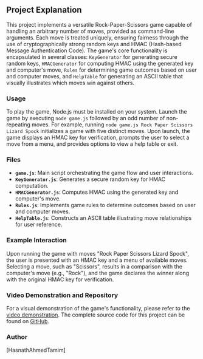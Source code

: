 ## Project Explanation

This project implements a versatile Rock-Paper-Scissors game capable of handling an arbitrary number of moves, provided as command-line arguments. Each move is treated uniquely, ensuring fairness through the use of cryptographically strong random keys and HMAC (Hash-based Message Authentication Code). The game's core functionality is encapsulated in several classes: `KeyGenerator` for generating secure random keys, `HMACGenerator` for computing HMAC using the generated key and computer's move, `Rules` for determining game outcomes based on user and computer moves, and `HelpTable` for generating an ASCII table that visually illustrates which moves win against others.

### Usage

To play the game, Node.js must be installed on your system. Launch the game by executing `node game.js` followed by an odd number of non-repeating moves. For example, running `node game.js Rock Paper Scissors Lizard Spock` initializes a game with five distinct moves. Upon launch, the game displays an HMAC key for verification, prompts the user to select a move from a menu, and provides options to view a help table or exit.

### Files

- **`game.js`**: Main script orchestrating the game flow and user interactions.
- **`KeyGenerator.js`**: Generates a secure random key for HMAC computation.
- **`HMACGenerator.js`**: Computes HMAC using the generated key and computer's move.
- **`Rules.js`**: Implements game rules to determine outcomes based on user and computer moves.
- **`HelpTable.js`**: Constructs an ASCII table illustrating move relationships for user reference.

### Example Interaction

Upon running the game with moves "Rock Paper Scissors Lizard Spock", the user is presented with an HMAC key and a menu of available moves. Selecting a move, such as "Scissors", results in a comparison with the computer's move (e.g., "Rock"), and the game declares the winner along with the original HMAC key for verification.

### Video Demonstration and Repository

For a visual demonstration of the game's functionality, please refer to the [video demonstration](#link-to-video). The complete source code for this project can be found on [GitHub](#link-to-repository).

### Author

[HasnathAhmedTamim]
